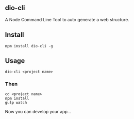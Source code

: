  
## dio-cli
A Node Command Line Tool to auto generate a web structure.

## Install

    npm install dio-cli -g

## Usage

    dio-cli <project name>


### Then

    cd <project name>
    npm install
    gulp watch

Now you can develop your app...
 